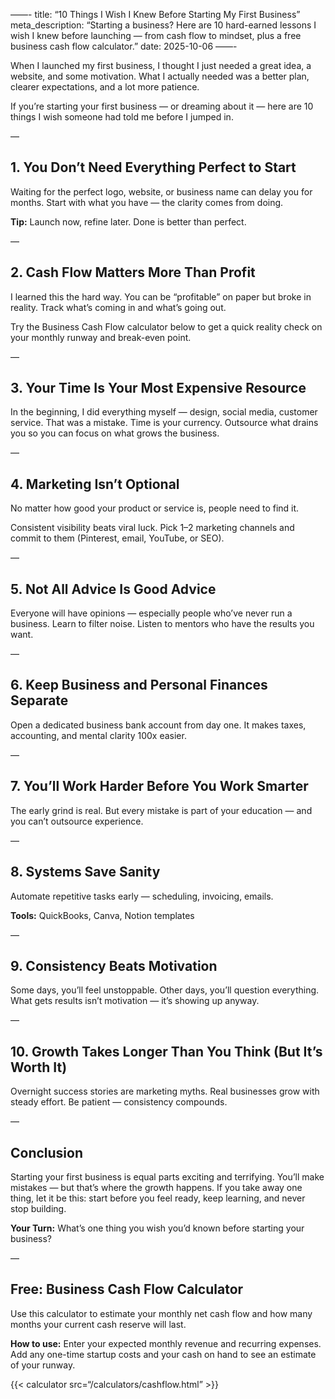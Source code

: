 ——-
title: “10 Things I Wish I Knew Before Starting My First Business”
meta_description: “Starting a business? Here are 10 hard-earned lessons I wish I knew before launching — from cash flow to mindset, plus a free business cash flow calculator.”
date: 2025-10-06
——-

When I launched my first business, I thought I just needed a great idea, a website, and some motivation. What I actually needed was a better plan, clearer expectations, and a lot more patience.

If you’re starting your first business — or dreaming about it — here are 10 things I wish someone had told me before I jumped in.

—

## 1. You Don’t Need Everything Perfect to Start

Waiting for the perfect logo, website, or business name can delay you for months. Start with what you have — the clarity comes from doing.

**Tip:** Launch now, refine later. Done is better than perfect.

—

## 2. Cash Flow Matters More Than Profit

I learned this the hard way. You can be “profitable” on paper but broke in reality. Track what’s coming in and what’s going out.

Try the Business Cash Flow calculator below to get a quick reality check on your monthly runway and break-even point.

—

## 3. Your Time Is Your Most Expensive Resource

In the beginning, I did everything myself — design, social media, customer service. That was a mistake. Time is your currency. Outsource what drains you so you can focus on what grows the business.

—

## 4. Marketing Isn’t Optional

No matter how good your product or service is, people need to find it.

Consistent visibility beats viral luck. Pick 1–2 marketing channels and commit to them (Pinterest, email, YouTube, or SEO).

—

## 5. Not All Advice Is Good Advice

Everyone will have opinions — especially people who’ve never run a business. Learn to filter noise. Listen to mentors who have the results you want.

—

## 6. Keep Business and Personal Finances Separate

Open a dedicated business bank account from day one. It makes taxes, accounting, and mental clarity 100x easier.

—

## 7. You’ll Work Harder Before You Work Smarter

The early grind is real. But every mistake is part of your education — and you can’t outsource experience.

—

## 8. Systems Save Sanity

Automate repetitive tasks early — scheduling, invoicing, emails.

**Tools:** QuickBooks, Canva, Notion templates

—

## 9. Consistency Beats Motivation

Some days, you’ll feel unstoppable. Other days, you’ll question everything. What gets results isn’t motivation — it’s showing up anyway.

—

## 10. Growth Takes Longer Than You Think (But It’s Worth It)

Overnight success stories are marketing myths. Real businesses grow with steady effort. Be patient — consistency compounds.

—

## Conclusion

Starting your first business is equal parts exciting and terrifying. You’ll make mistakes — but that’s where the growth happens. If you take away one thing, let it be this: start before you feel ready, keep learning, and never stop building.

**Your Turn:** What’s one thing you wish you’d known before starting your business?

—

## Free: Business Cash Flow Calculator

Use this calculator to estimate your monthly net cash flow and how many months your current cash reserve will last.

**How to use:** Enter your expected monthly revenue and recurring expenses. Add any one-time startup costs and your cash on hand to see an estimate of your runway.

{{< calculator src=“/calculators/cashflow.html” >}}